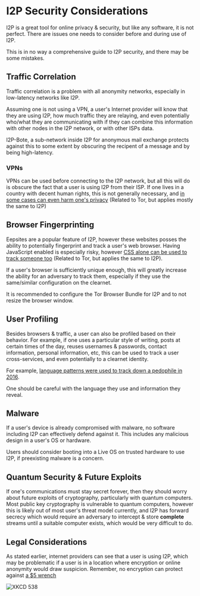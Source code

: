# I2P Security Considerations
 
I2P is a great tool for online privacy & security, but like any software, it is not perfect. There are issues one needs to consider before and during use of I2P.
 
This is in no way a comprehensive guide to I2P security, and there may be some mistakes.
 
## Traffic Correlation
 
Traffic correlation is a problem with all anonymity networks, especially in low-latency networks like I2P.
 
Assuming one is not using a VPN, a user's Internet provider will know that they are using I2P, how much traffic they are relaying, and even potentially who/what they are communicating with if they can combine this information with other nodes in the I2P network, or with other ISPs data.
 
I2P-Bote, a sub-network inside I2P for anonymous mail exchange protects against this to some extent by obscuring the recipent of a message and by being high-latency.
 
### VPNs
 
VPNs can be used before connecting to the I2P network, but all this will do is obscure the fact that a user is using I2P from their ISP. If one lives in a country with decent human rights, this is not generally necessary, and [in some cases can even harm one's privacy](https://matt.traudt.xyz/posts/vpn-tor-not-mRikAa4h.html) (Related to Tor, but applies mostly the same to I2P)
 
## Browser Fingerprinting 

Eepsites are a popular feature of I2P, however these websites posses the ability to potentially fingerprint and track a user's web browser. Having JavaScript enabled is especially risky, however [CSS alone can be used to track someone too](https://matt.traudt.xyz/posts/how-css-alone-YF4ciVY6.html) (Related to Tor, but applies the same to I2P).
 
If a user's browser is sufficiently unique enough, this will greatly increase the ability for an adversary to track them, especially if they use the same/similar configuration on the clearnet.
 
It is recommended to configure the Tor Browser Bundle for I2P and to not resize the browser window.

## User Profiling
 
Besides browsers & traffic, a user can also be profiled based on their behavior. For example, if one uses a particular style of writing, posts at certain times of the day, reuses usernames & passwords, contact information, personal information, etc, this can be used to track a user cross-services, and even potentially to a clearnet identity.
 
For example, [language patterns were used to track down a pedophile in 2016](https://www.deepdotweb.com/2016/07/20/police-infiltrated-darknet-forum-hunt-pedophiles/).
 
One should be careful with the language they use and information they reveal.
 
## Malware
 
If a user's device is already compromised with malware, no software including I2P can effectively defend against it. This includes any malicious design in a user's OS or hardware.
 
Users should consider booting into a Live OS on trusted hardware to use I2P, if preexisting malware is a concern.
 
## Quantum Security & Future Exploits
 
If one's communications must stay secret forever, then they should worry about future exploits of cryptography, particularly with quantum computers. Most public key cryptography is vulnerable to quantum computers, however this is likely out of most user's threat model currently, and I2P has forward secrecy which would require an adversary to intercept & store **complete** streams until a suitable computer exists, which would be very difficult to do.

 
## Legal Considerations
 
As stated earlier, internet providers can see that a user is using I2P, which may be problematic if a user is in a location where encryption or online anonymity would draw suspicion. Remember, no encryption can protect against [a $5 wrench](https://xkcd.com/538/)

![XKCD 538](https://imgs.xkcd.com/comics/security.png)
